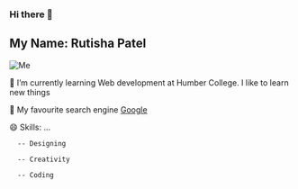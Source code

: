 ### Hi there 👋

## My Name: Rutisha Patel

![Me](https://media.giphy.com/media/HzPtbOKyBoBFsK4hyc/giphy.gif)


🌱 I’m currently learning Web development at Humber College. I like to learn new things

🔭 My favourite search engine [Google](https://www.google.com/)
  

😄 Skills: ...

      -- Designing

      -- Creativity

      -- Coding


